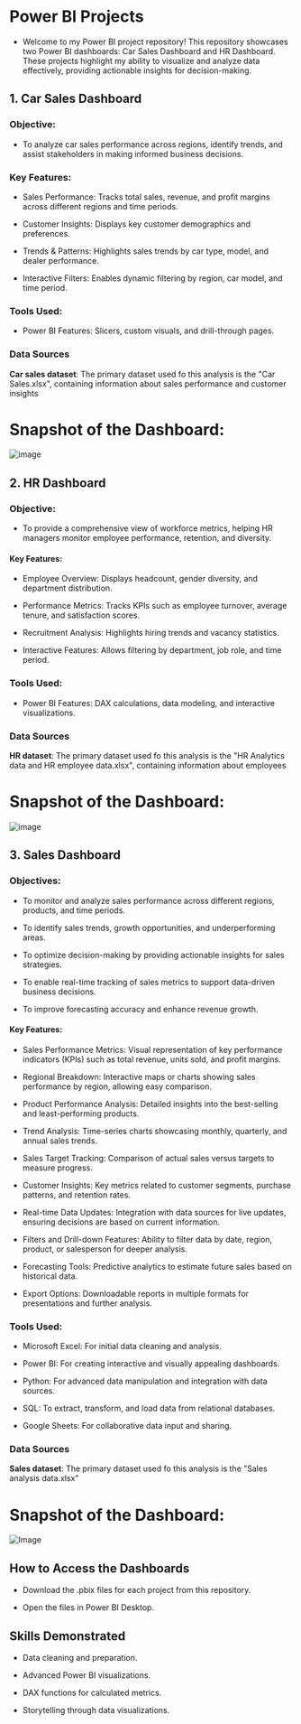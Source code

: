 # Power BI Projects
- Welcome to my Power BI project repository! This repository showcases two Power BI dashboards: Car Sales Dashboard and HR Dashboard. These projects highlight my ability to visualize and analyze data effectively, providing actionable insights for decision-making.
  
## 1. Car Sales Dashboard

### Objective:
- To analyze car sales performance across regions, identify trends, and assist stakeholders in making informed business decisions.

### Key Features:

- Sales Performance: Tracks total sales, revenue, and profit margins across different regions and time periods.

- Customer Insights: Displays key customer demographics and preferences.

- Trends & Patterns: Highlights sales trends by car type, model, and dealer performance.

- Interactive Filters: Enables dynamic filtering by region, car model, and time period.

### Tools Used:

- Power BI Features: Slicers, custom visuals, and drill-through pages.

### Data Sources

**Car sales dataset**: The primary dataset used fo this analysis is the "Car Sales.xlsx", containing information about sales performance and customer insights

# Snapshot of the Dashboard:

![image](https://github.com/user-attachments/assets/2be00cd2-606d-4c95-9480-e8df69908daa)

## 2. HR Dashboard

### Objective:

- To provide a comprehensive view of workforce metrics, helping HR managers monitor employee performance, retention, and diversity.

#### Key Features:

- Employee Overview: Displays headcount, gender diversity, and department distribution.

- Performance Metrics: Tracks KPIs such as employee turnover, average tenure, and satisfaction scores.

- Recruitment Analysis: Highlights hiring trends and vacancy statistics.

- Interactive Features: Allows filtering by department, job role, and time period.

### Tools Used:

- Power BI Features: DAX calculations, data modeling, and interactive visualizations.

### Data Sources

**HR dataset**: The primary dataset used fo this analysis is the "HR Analytics data and HR employee data.xlsx", containing information about employees

# Snapshot of the Dashboard:

![image](https://github.com/user-attachments/assets/d196227c-df0f-48cf-8fbb-013f9f5769d4)



## 3. Sales Dashboard


### Objectives:

- To monitor and analyze sales performance across different regions, products, and time periods.

- To identify sales trends, growth opportunities, and underperforming areas.

- To optimize decision-making by providing actionable insights for sales strategies.

- To enable real-time tracking of sales metrics to support data-driven business decisions.

- To improve forecasting accuracy and enhance revenue growth.

#### Key Features:

- Sales Performance Metrics: Visual representation of key performance indicators (KPIs) such as total revenue, units sold, and profit margins.

- Regional Breakdown: Interactive maps or charts showing sales performance by region, allowing easy comparison.

- Product Performance Analysis: Detailed insights into the best-selling and least-performing products.

- Trend Analysis: Time-series charts showcasing monthly, quarterly, and annual sales trends.

- Sales Target Tracking: Comparison of actual sales versus targets to measure progress.

- Customer Insights: Key metrics related to customer segments, purchase patterns, and retention rates.

- Real-time Data Updates: Integration with data sources for live updates, ensuring decisions are based on current information.

- Filters and Drill-down Features: Ability to filter data by date, region, product, or salesperson for deeper analysis.

- Forecasting Tools: Predictive analytics to estimate future sales based on historical data.

- Export Options: Downloadable reports in multiple formats for presentations and further analysis.

### Tools Used:

- Microsoft Excel: For initial data cleaning and analysis.

- Power BI: For creating interactive and visually appealing dashboards.

- Python: For advanced data manipulation and integration with data sources.

- SQL: To extract, transform, and load data from relational databases.

- Google Sheets: For collaborative data input and sharing.

### Data Sources

**Sales dataset**: The primary dataset used fo this analysis is the "Sales analysis data.xlsx"

# Snapshot of the Dashboard:

![Image](https://github.com/user-attachments/assets/ae4f3ff7-ec58-4f66-9850-ee6086e33449)

## How to Access the Dashboards ##

- Download the .pbix files for each project from this repository.

- Open the files in Power BI Desktop.


## Skills Demonstrated ##

- Data cleaning and preparation.

- Advanced Power BI visualizations.

- DAX functions for calculated metrics.

- Storytelling through data visualizations.
